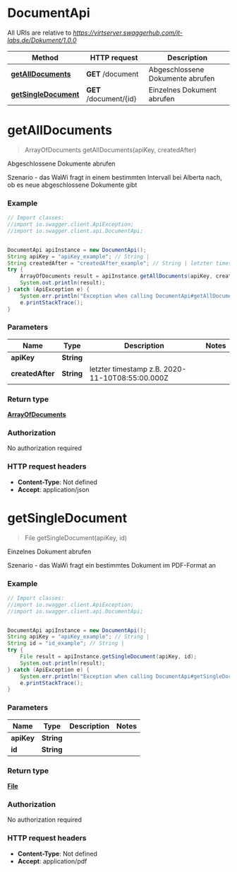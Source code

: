 # DocumentApi

All URIs are relative to *https://virtserver.swaggerhub.com/it-labs.de/Dokument/1.0.0*

Method | HTTP request | Description
------------- | ------------- | -------------
[**getAllDocuments**](DocumentApi.md#getAllDocuments) | **GET** /document | Abgeschlossene Dokumente abrufen
[**getSingleDocument**](DocumentApi.md#getSingleDocument) | **GET** /document/{id} | Einzelnes Dokument abrufen

<a name="getAllDocuments"></a>
# **getAllDocuments**
> ArrayOfDocuments getAllDocuments(apiKey, createdAfter)

Abgeschlossene Dokumente abrufen

Szenario - das WaWi fragt in einem bestimmten Intervall bei Alberta nach, ob es neue abgeschlossene Dokumente gibt

### Example
```java
// Import classes:
//import io.swagger.client.ApiException;
//import io.swagger.client.api.DocumentApi;


DocumentApi apiInstance = new DocumentApi();
String apiKey = "apiKey_example"; // String | 
String createdAfter = "createdAfter_example"; // String | letzter timestamp z.B. 2020-11-10T08:55:00.000Z
try {
    ArrayOfDocuments result = apiInstance.getAllDocuments(apiKey, createdAfter);
    System.out.println(result);
} catch (ApiException e) {
    System.err.println("Exception when calling DocumentApi#getAllDocuments");
    e.printStackTrace();
}
```

### Parameters

Name | Type | Description  | Notes
------------- | ------------- | ------------- | -------------
 **apiKey** | **String**|  |
 **createdAfter** | **String**| letzter timestamp z.B. 2020-11-10T08:55:00.000Z |

### Return type

[**ArrayOfDocuments**](ArrayOfDocuments.md)

### Authorization

No authorization required

### HTTP request headers

 - **Content-Type**: Not defined
 - **Accept**: application/json

<a name="getSingleDocument"></a>
# **getSingleDocument**
> File getSingleDocument(apiKey, id)

Einzelnes Dokument abrufen

Szenario - das WaWi fragt ein bestimmtes Dokument im PDF-Format an

### Example
```java
// Import classes:
//import io.swagger.client.ApiException;
//import io.swagger.client.api.DocumentApi;


DocumentApi apiInstance = new DocumentApi();
String apiKey = "apiKey_example"; // String | 
String id = "id_example"; // String | 
try {
    File result = apiInstance.getSingleDocument(apiKey, id);
    System.out.println(result);
} catch (ApiException e) {
    System.err.println("Exception when calling DocumentApi#getSingleDocument");
    e.printStackTrace();
}
```

### Parameters

Name | Type | Description  | Notes
------------- | ------------- | ------------- | -------------
 **apiKey** | **String**|  |
 **id** | **String**|  |

### Return type

[**File**](File.md)

### Authorization

No authorization required

### HTTP request headers

 - **Content-Type**: Not defined
 - **Accept**: application/pdf

